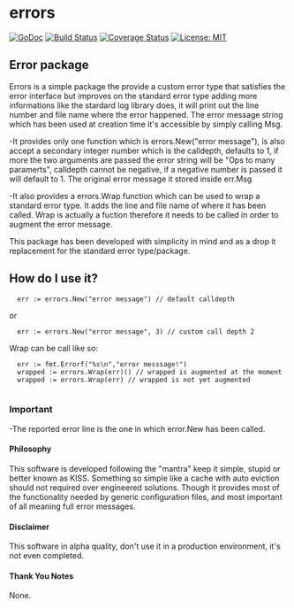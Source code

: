 # errors 

[![GoDoc](https://godoc.org/github.com/wind85/errors?status.svg)](https://godoc.org/github.com/wind85/errors)
[![Build Status](https://travis-ci.org/wind85/errors.svg?branch=master)](https://travis-ci.org/wind85/errors)
[![Coverage Status](https://coveralls.io/repos/github/wind85/errors/badge.svg?branch=master)](https://coveralls.io/github/wind85/errors?branch=master)
[![License: MIT](https://img.shields.io/badge/License-MIT-yellow.svg)](https://opensource.org/licenses/MIT)

## Error package

Errors is a simple package the provide a custom error type that satisfies the 
error interface but improves on the standard error type adding more informations 
like the stardard log library does, it will print out the line number and file 
name where the error happened.
The error message string which has been used at creation time it's accessible by
simply calling Msg.


-It provides only one function which is errors.New("error message"), is also accept
 a secondary integer number which is the calldepth, defaults to 1, if more the 
 two arguments are passed the error string will be "Ops to many paramerts", calldepth
 cannot be negative, if a negative number is passed it will default to 1.
 The original error message it stored inside err.Msg

-It also provides a errors.Wrap function which can be used to wrap a standard error 
 type. It adds the line and file name of where it has been called. Wrap is actually
 a fuction therefore it needs to be called in order to augment the error message.

This package has been developed with simplicity in mind and as a drop it replacement
for the standard error type/package.

## How do I use it?
```
  err := errors.New("error message") // default calldepth 
```
or

```
  err := errors.New("error message", 3) // custom call depth 2
```
Wrap can be call like so:
```
  err := fmt.Errorf("%s\n","error messsage!")
  wrapped := errors.Wrap(err)() // wrapped is augmented at the moment
  wrapped := errors.Wrap(err) // wrapped is not yet augmented
  
```


### Important
-The reported error line is the one in which error.New has been called.

#### Philosophy
This software is developed following the "mantra" keep it simple, stupid or better 
known as KISS. Something so simple like a cache with auto eviction should not required 
over engineered solutions. Though it provides most of the functionality needed by 
generic configuration files, and most important of all meaning full error messages.

#### Disclaimer
This software in alpha quality, don't use it in a production environment, it's not 
even completed.

#### Thank You Notes
None.
